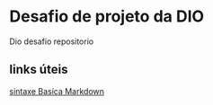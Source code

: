 # Desafio de projeto da DIO 
Dio desafio repositorio

## links úteis
[sintaxe Basíca Markdown](https://www.markdownguide.org/)
